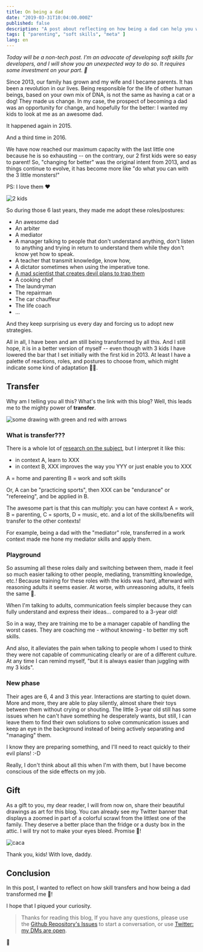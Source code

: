 ```yaml
---
title: On being a dad
date: "2019-03-31T10:04:00.000Z"
published: false
description: "A post about reflecting on how being a dad can help you with soft skills 🤣!"
tags: [ "parenting", "soft skills", "meta" ]
lang: en
---
```

*Today will be a non-tech post. I'm an advocate of developing soft skills for developers, and I will show you an unexpected way to do so. It requires some investment on your part. 🤣*

Since 2013, our family has grown and my wife and I became parents. It has been a revolution in our lives. Being responsible for the life of other human beings, based on your own mix of DNA, is not the same as having a cat or a dog! They made us change. In my case, the prospect of becoming a dad was an opportunity for change, and hopefully for the better: I wanted my kids to look at me as an awesome dad.

It happened again in 2015.

And a third time in 2016.

We have now reached our maximum capacity with the last little one because he is so exhausting -- on the contrary, our 2 first kids were so easy to parent!
So, "changing for better" was the original intent from 2013, and as things continue to evolve, it has become more like "do what you can with the 3 little monsters!"

PS: I love them ❤️

![2 kids](kids.png)

So during those 6 last years, they made me adopt these roles/postures:
- An awesome dad
- An arbiter
- A mediator
- A manager talking to people that don't understand anything, don't listen to anything and trying in return to understand them while they don't know yet how to speak.
- A teacher that transmit knowledge, know how,
- A dictator sometimes when using the imperative tone.
- [A mad scientist that creates devil plans to trap them](/2019/03/26/)
- A cooking chef
- The laundryman
- The repairman
- The car chauffeur
- The life coach
- ...

And they keep surprising us every day and forcing us to adopt new strategies.

All in all, I have been and am still being transformed by all this.
And I still hope, it is in a better version of myself -- even though with 3 kids I have lowered the bar that I set initially with the first kid in 2013. At least I have a palette of reactions, roles, and postures to choose from, which might indicate some kind of adaptation 🤔🤓.

## Transfer

Why am I telling you all this? What's the link with this blog? Well, this leads me to the mighty power of **transfer**.

![some drawing with green and red with arrows](G4ivO0TB.jpeg)

### What is transfer???

There is a whole lot of [research on the subject](https://en.wikipedia.org/wiki/Transfer_of_learning), but I interpret it like this:

- in context A, learn to XXX
- in context B, XXX improves the way you YYY or just enable you to XXX

A = home and parenting
B = work and soft skills

Or, A can be "practicing sports", then XXX can be "endurance" or "refereeing", and be applied in B.

The awesome part is that this can multiply: you can have context A = work, B = parenting, C = sports, D = music, etc. and a lot of the skills/benefits will transfer to the other contexts!

For example, being a dad with the "mediator" role, transferred in a work context made me hone my mediator skills and apply them.

### Playground

So assuming all these roles daily and switching between them, made it feel so much easier talking to other people, mediating, transmitting knowledge, etc.!
Because training for these roles with the kids was hard, afterward with reasoning adults it seems easier. At worse, with unreasoning adults, it feels the same 🤣.

When I'm talking to adults, communication feels simpler because they can fully understand and express their ideas... compared to a 3-year old!

So in a way, they are training me to be a manager capable of handling the worst cases. They are coaching me - without knowing - to better my soft skills.

And also, it alleviates the pain when talking to people whom I used to think they were not capable of communicating clearly or are of a different culture. At any time I can remind myself, "but it is always easier than juggling with my 3 kids".

### New phase

Their ages are 6, 4 and 3 this year. Interactions are starting to quiet down. More and more, they are able to play silently, almost share their toys between them without crying or shouting. The little 3-year old still has some issues when he can't have something he desperately wants, but still, I can leave them to find their own solutions to solve communication issues and keep an eye in the background instead of being actively separating and "managing" them.

I know they are preparing something, and I'll need to react quickly to their evil plans! :-D

Really, I don't think about all this when I'm with them, but I have become conscious of the side effects on my job.

## Gift

As a gift to you, my dear reader, I will from now on, share their beautiful drawings as art for this blog. You can already see my Twitter banner that displays a zoomed in part of a colorful scrawl from the littlest one of the family. They deserve a better place than the fridge or a dusty box in the attic. I will try not to make your eyes bleed. Promise 🤞!

![caca](caca.jpeg)

Thank you, kids!
With love, daddy.

## Conclusion

In this post, I wanted to reflect on how skill transfers and how being a dad transformed me 🤣!

I hope that I piqued your curiosity.

> Thanks for reading this blog, If you have any questions, please use the [Github Repository's Issues](https://github.com/doppelganger9/blog/issues) to start a conversation, or use [Twitter: my DMs are open](https://twitter.com/doppelganger9).

👋
